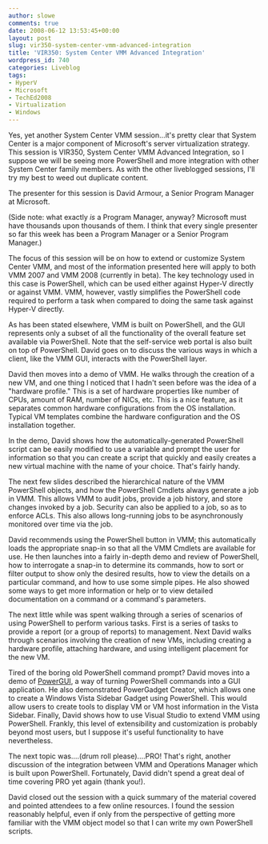 ```yaml
---
author: slowe
comments: true
date: 2008-06-12 13:53:45+00:00
layout: post
slug: vir350-system-center-vmm-advanced-integration
title: 'VIR350: System Center VMM Advanced Integration'
wordpress_id: 740
categories: Liveblog
tags:
- HyperV
- Microsoft
- TechEd2008
- Virtualization
- Windows
---
```


Yes, yet another System Center VMM session...it's pretty clear that System Center is a major component of Microsoft's server virtualization strategy. This session is VIR350, System Center VMM Advanced Integration, so I suppose we will be seeing more PowerShell and more integration with other System Center family members. As with the other liveblogged sessions, I'll try my best to weed out duplicate content.

The presenter for this session is David Armour, a Senior Program Manager at Microsoft.

(Side note: what exactly _is_ a Program Manager, anyway? Microsoft must have thousands upon thousands of them. I think that every single presenter so far this week has been a Program Manager or a Senior Program Manager.)

The focus of this session will be on how to extend or customize System Center VMM, and most of the information presented here will apply to both VMM 2007 and VMM 2008 (currently in beta). The key technology used in this case is PowerShell, which can be used either against Hyper-V directly or against VMM. VMM, however, vastly simplifies the PowerShell code required to perform a task when compared to doing the same task against Hyper-V directly.

As has been stated elsewhere, VMM is built on PowerShell, and the GUI represents only a subset of all the functionality of the overall feature set available via PowerShell. Note that the self-service web portal is also built on top of PowerShell. David goes on to discuss the various ways in which a client, like the VMM GUI, interacts with the PowerShell layer.

David then moves into a demo of VMM. He walks through the creation of a new VM, and one thing I noticed that I hadn't seen before was the idea of a "hardware profile." This is a set of hardware properties like number of CPUs, amount of RAM, number of NICs, etc. This is a nice feature, as it separates common hardware configurations from the OS installation. Typical VM templates combine the hardware configuration and the OS installation together.

In the demo, David shows how the automatically-generated PowerShell script can be easily modified to use a variable and prompt the user for information so that you can create a script that quickly and easily creates a new virtual machine with the name of your choice. That's fairly handy.

The next few slides described the hierarchical nature of the VMM PowerShell objects, and how the PowerShell Cmdlets always generate a job in VMM. This allows VMM to audit jobs, provide a job history, and store changes invoked by a job. Security can also be applied to a job, so as to enforce ACLs. This also allows long-running jobs to be asynchronously monitored over time via the job.

David recommends using the PowerShell button in VMM; this automatically loads the appropriate snap-in so that all the VMM Cmdlets are available for use. He then launches into a fairly in-depth demo and review of PowerShell, how to interrogate a snap-in to determine its commands, how to sort or filter output to show only the desired results, how to view the details on a particular command, and how to use some simple pipes. He also showed some ways to get more information or help or to view detailed documentation on a command or a command's parameters.

The next little while was spent walking through a series of scenarios of using PowerShell to perform various tasks. First is a series of tasks to provide a report (or a group of reports) to management. Next David walks through scenarios involving the creation of new VMs, including creating a hardware profile, attaching hardware, and using intelligent placement for the new VM.

Tired of the boring old PowerShell command prompt? David moves into a demo of [PowerGUI](http://www.powergui.org/), a way of turning PowerShell commands into a GUI application. He also demonstrated PowerGadget Creator, which allows one to create a Windows Vista Sidebar Gadget using PowerShell. This would allow users to create tools to display VM or VM host information in the Vista Sidebar. Finally, David shows how to use Visual Studio to extend VMM using PowerShell. Frankly, this level of extensibility and customization is probably beyond most users, but I suppose it's useful functionality to have nevertheless.

The next topic was....(drum roll please)....PRO! That's right, another discussion of the integration between VMM and Operations Manager which is built upon PowerShell. Fortunately, David didn't spend a great deal of time covering PRO yet again (thank you!).

David closed out the session with a quick summary of the material covered and pointed attendees to a few online resources. I found the session reasonably helpful, even if only from the perspective of getting more familiar with the VMM object model so that I can write my own PowerShell scripts.
